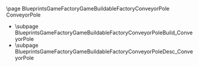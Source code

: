\page BlueprintsGameFactoryGameBuildableFactoryConveyorPole ConveyorPole
- \subpage BlueprintsGameFactoryGameBuildableFactoryConveyorPoleBuild_ConveyorPole
- \subpage BlueprintsGameFactoryGameBuildableFactoryConveyorPoleDesc_ConveyorPole
